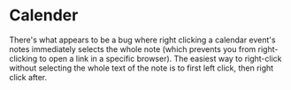 # Calender

There's what appears to be a bug where right clicking a calendar event's notes immediately selects the whole note (which prevents you from right-clicking to open a link in a specific browser). The easiest way to right-click without selecting the whole text of the note is to first left click, then right click after.
